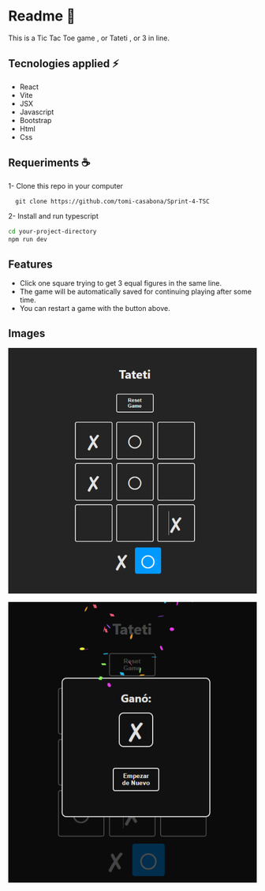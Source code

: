 # Readme 📜

This is a Tic Tac Toe game , or Tateti , or 3 in line.

## Tecnologies applied ⚡

- React
- Vite
- JSX
- Javascript
- Bootstrap
- Html
- Css

## Requeriments ☕️

1- Clone this repo in your computer

```git
  git clone https://github.com/tomi-casabona/Sprint-4-TSC
```

2- Install and run typescript

```Bash
cd your-project-directory
npm run dev
```

## Features

- Click one square trying to get 3 equal figures in the same line.
- The game will be automatically saved for continuing playing after some time.
- You can restart a game with the button above.

## Images

![alt text](image.png)

![alt text](image-1.png)
